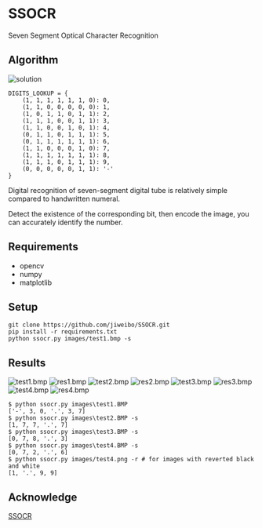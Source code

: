# SSOCR
Seven Segment Optical Character Recognition

## Algorithm
![solution](images/solution.png)

```
DIGITS_LOOKUP = {
    (1, 1, 1, 1, 1, 1, 0): 0,
    (1, 1, 0, 0, 0, 0, 0): 1,
    (1, 0, 1, 1, 0, 1, 1): 2,
    (1, 1, 1, 0, 0, 1, 1): 3,
    (1, 1, 0, 0, 1, 0, 1): 4,
    (0, 1, 1, 0, 1, 1, 1): 5,
    (0, 1, 1, 1, 1, 1, 1): 6,
    (1, 1, 0, 0, 0, 1, 0): 7,
    (1, 1, 1, 1, 1, 1, 1): 8,
    (1, 1, 1, 0, 1, 1, 1): 9,
    (0, 0, 0, 0, 0, 1, 1): '-'
}
```

Digital recognition of seven-segment digital tube is relatively simple compared to handwritten numeral.

Detect the existence of the corresponding bit, then encode the image, you can accurately identify the number.


## Requirements
* opencv
* numpy
* matplotlib

## Setup
```
git clone https://github.com/jiweibo/SSOCR.git
pip install -r requirements.txt
python ssocr.py images/test1.bmp -s
```

## Results
![test1.bmp](images/test1.bmp)
![res1.bmp](images/res1.bmp)
![test2.bmp](images/test2.bmp)
![res2.bmp](images/res2.bmp)
![test3.bmp](images/test3.bmp)
![res3.bmp](images/res3.bmp)
![test4.bmp](images/test4.bmp)
![res4.bmp](images/res4.bmp)

```shell
$ python ssocr.py images\test1.BMP
['-', 3, 0, '.', 3, 7]
$ python ssocr.py images\test2.BMP -s
[1, 7, 7, '.', 7]
$ python ssocr.py images\test3.BMP -s
[0, 7, 8, '.', 3]
$ python ssocr.py images\test4.BMP -s
[0, 7, 2, '.', 6]
$ python ssocr.py images/test4.png -r # for images with reverted black and white
[1, '.', 9, 9]
```

## Acknowledge
[SSOCR](https://www.unix-ag.uni-kl.de/~auerswal/ssocr/)